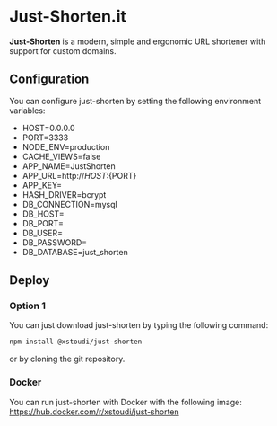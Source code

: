 # Just-Shorten.it
**Just-Shorten** is a modern, simple and ergonomic URL shortener with support for custom domains.

## Configuration
You can configure just-shorten by setting the following environment variables:
* HOST=0.0.0.0
* PORT=3333
* NODE_ENV=production
* CACHE_VIEWS=false
* APP_NAME=JustShorten
* APP_URL=http://${HOST}:${PORT}
* APP_KEY=<SOME SECRET>
* HASH_DRIVER=bcrypt
* DB_CONNECTION=mysql
* DB_HOST=
* DB_PORT=
* DB_USER=
* DB_PASSWORD=
* DB_DATABASE=just_shorten

## Deploy
### Option 1
You can just download just-shorten by typing the following command:
```bash
npm install @xstoudi/just-shorten
```
or by cloning the git repository.

### Docker
You can run just-shorten with Docker with the following image:
https://hub.docker.com/r/xstoudi/just-shorten
